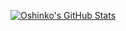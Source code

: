 [![Oshinko's GitHub Stats](https://github-readme-stats.vercel.app/api?username=oshinko&count_private=true&show_icons=true)](https://github.com/oshinko)
